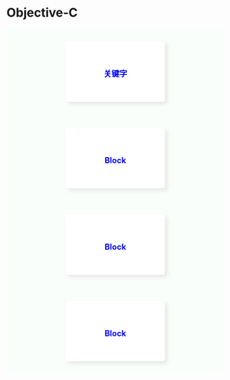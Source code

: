 # Objective-C


<style type="text/css">
	.container {
		display: flex;
		display: -webkit-flex; /* Safari */
		flex-wrap: wrap;
		background-color: rgba(245,255,250,0.5);
		/*justify-content: space-around;*/
		justify-content: center;
	}

	.item {
		background-color: #FFFFFF;
		box-shadow: 5px 5px 10px rgba(220,220,220,0.7);
		height: 140px;
		width: 230px;
		margin: 30px 60px;
		text-align: center;
		line-height: 150px;
		font-weight: 700;
		font-size: 1.3em;
		border-radius: 5px;
	}

	.item:hover {
		background-color: rgb(240,248,250);;
		box-shadow: 10px 10px 20px rgba(220,220,220,0.7);
	}

	a {
		color: blue;
		text-decoration: none;
	}

</style>
 

<div class="container">
  
  <div class="item">
	  <a href="#/Base/ObjcLang/Keywords">关键字</a>
  </div>

  <div class="item">
	  <a href="#/Base/CoreSys/NSNotification">Block</a>
  </div>

  <div class="item">
	  <a href="#/Base/ObjcLang/Keywords">Block</a>
  </div>

  <div class="item">
	  <a href="#/Base/ObjcLang/Keywords">Block</a>
  </div>

</div>
